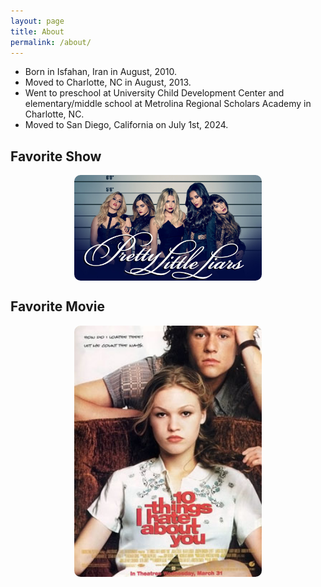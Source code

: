 ```yaml
---
layout: page
title: About
permalink: /about/
---
```


- Born in Isfahan, Iran in August, 2010.
- Moved to Charlotte, NC in August, 2013.
- Went to preschool at University Child Development Center and elementary/middle school at Metrolina Regional Scholars Academy in Charlotte, NC.
- Moved to San Diego, California on July 1st, 2024.

<h2>Favorite Show</h2>
<!-- Link to the favorite show -->
<a href="https://www.disneyplus.com/browse/entity-95ffc9f8-bb94-486c-b2bb-8a817f326b51?distributionPartner=google" style="text-decoration: none;">
  <img src="images/prettylittleliars.jpg" alt="Favorite Show" style="width: 300px; height: auto; border-radius: 10px; display: block; margin: 0 auto;">
</a>


<h2>Favorite Movie</h2>
<!-- Link to the favorite movie -->
<a href="https://www.disneyplus.com/browse/entity-46af23cb-79bc-4e57-90c0-1fc9661f8afe" style="text-decoration: none;">
  <img src="images/10_Things_I_Hate_About_You_film.jpg" alt="Favorite Movie" style="width: 300px; height: auto; border-radius: 10px; display: block; margin: 0 auto;">
</a>
